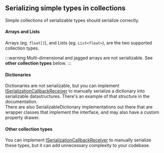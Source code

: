 ## Serializing simple types in collections
Simple collections of serializable types should serialize correctly.  
#### Arrays and Lists
Arrays (eg. `float[]`), and Lists (eg. `List<float>`), are the two supported collection types.  

:::warning
Multi-dimensional and jagged arrays are not serializable. See **other collection types** below.
:::

#### Dictionaries

Dictionaries are not serializable, but you can implement [ISerializationCallbackReceiver](https://docs.unity3d.com/ScriptReference/ISerializationCallbackReceiver.html) to manually serialize a dictionary into serializable datastructures. There's an example of that structure in the documentation.  
There are also SerializableDictionary implementations out there that are wrapper classes that implement the interface, and may also have a custom property drawer.

#### Other collection types
You can implement [ISerializationCallbackReceiver](https://docs.unity3d.com/ScriptReference/ISerializationCallbackReceiver.html) to manually serialize these types, but it can add unnecessary complexity to your codebase.